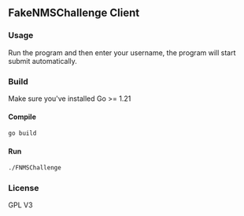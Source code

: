 ## FakeNMSChallenge Client

### Usage

Run the program and then enter your username, the program will start submit automatically.

### Build

Make sure you've installed Go >= 1.21

#### Compile

```bash
go build
```

#### Run

```bash
./FNMSChallenge
```

### License

GPL V3

